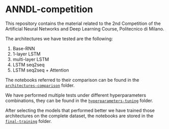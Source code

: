 # ANNDL-competition

This repository contains the material related to the 2nd Competition of the Artificial Neural Networks and Deep Learning Course, Politecnico di Milano.

The architectures we have tested are the following:

1. Base-RNN
2. 1-layer LSTM
3. multi-layer LSTM
4. LSTM seq2seq
4. LSTM seq2seq + Attention

The notebooks referred to their comparison can be found in the
[`architectures-comparison`](architectures-comparison)  folder.

We have performed multiple tests under different hyperparameters combinations, they can be found in the [`hyperparameters-tuning`](hyperparameters-tuning)  folder.

After selecting the models that performed better we have trained those architectures on the complete dataset, the notebooks are stored in the  [`final-training`](final-training) folder.